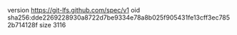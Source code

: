 version https://git-lfs.github.com/spec/v1
oid sha256:dde2269228930a8722d7be9334e78a8b025f905431fe13cff3ec7852b714128f
size 3116
